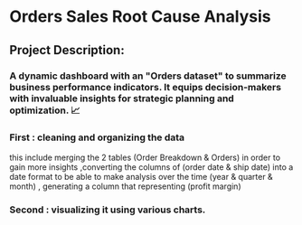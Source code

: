 # Orders Sales Root Cause Analysis
## Project Description:
### A dynamic dashboard with an "Orders dataset"  to summarize business performance indicators. It equips decision-makers with invaluable insights for strategic planning and optimization. 📈
### First : cleaning  and organizing the data
 this include merging the 2 tables (Order Breakdown & Orders) in order to gain more insights ,converting the columns of (order date & ship date) into a date format to be able to make analysis over the time (year & quarter & month) , generating a column that representing (profit margin)
### Second : visualizing it using various charts.




